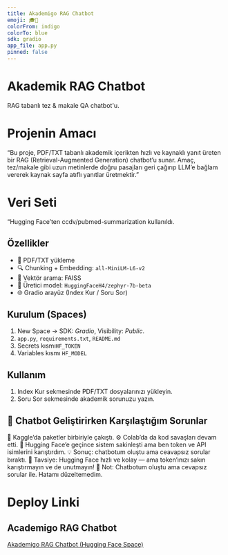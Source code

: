```yaml
---
title: Akademigo RAG Chatbot
emoji: 🎓🤖
colorFrom: indigo
colorTo: blue
sdk: gradio
app_file: app.py
pinned: false
---
```


# Akademik RAG Chatbot 

RAG tabanlı tez & makale QA chatbot'u. 


# Projenin Amacı

“Bu proje, PDF/TXT tabanlı akademik içerikten hızlı ve kaynaklı yanıt üreten bir RAG (Retrieval-Augmented Generation) chatbot’u sunar. 
Amaç, tez/makale gibi uzun metinlerde doğru pasajları geri çağırıp LLM’e bağlam vererek kaynak sayfa atıflı yanıtlar üretmektir.”

# Veri Seti

“Hugging Face’ten ccdv/pubmed-summarization kullanıldı.

## Özellikler
- 📄 PDF/TXT yükleme
- 🔍 Chunking + Embedding: `all-MiniLM-L6-v2`
- 🧠 Vektör arama: FAISS
- 🤖 Üretici model: `HuggingFaceH4/zephyr-7b-beta`
- 🌐 Gradio arayüz (Index Kur / Soru Sor)

## Kurulum (Spaces)
1. New Space → SDK: *Gradio*, Visibility: *Public*.
2. `app.py`, `requirements.txt`, `README.md` 
3. Secrets kısmı`HF_TOKEN` 
4. Variables kısmı `HF_MODEL` 

## Kullanım
1. Index Kur sekmesinde PDF/TXT dosyalarınızı yükleyin.
2. Soru Sor sekmesinde akademik sorunuzu yazın.

## 💬 Chatbot Geliştirirken Karşılaştığım Sorunlar

🧩 Kaggle’da paketler birbiriyle çakıştı.
⚙️ Colab’da da kod savaşları devam etti.
🤖 Hugging Face’e geçince sistem sakinleşti ama ben token ve API isimlerini karıştırdım.
💡 Sonuç: chatbotum oluştu ama ceavapsız sorular bıraktı.
🚀 Tavsiye: Hugging Face hızlı ve kolay — ama token’ınızı sakın karıştırmayın ve de unutmayın!
🧩 Not:  Chatbotum oluştu ama cevapsız sorular ile. Hatamı düzeltemedim.


# Deploy Linki
##  Academigo RAG Chatbot
[Akademigo RAG Chatbot (Hugging Face Space)](https://huggingface.co/spaces/goncimik/academigo)
